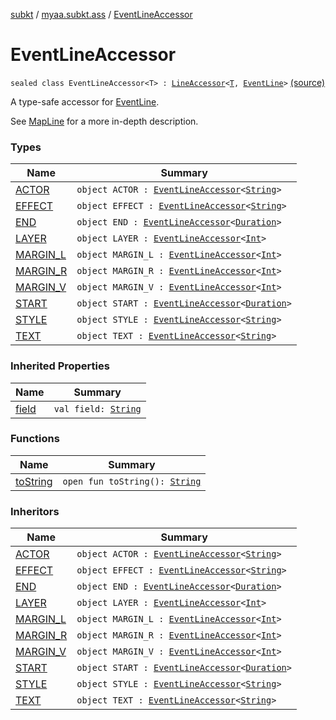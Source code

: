 [subkt](../../index.md) / [myaa.subkt.ass](../index.md) / [EventLineAccessor](./index.md)

# EventLineAccessor

`sealed class EventLineAccessor<T> : `[`LineAccessor`](../-line-accessor/index.md)`<`[`T`](index.md#T)`, `[`EventLine`](../-event-line/index.md)`>` [(source)](https://github.com/Myaamori/SubKt/blob/0.1.13/src/main/kotlin/myaa/subkt/ass/parser.kt#L432)

A type-safe accessor for [EventLine](../-event-line/index.md).

See [MapLine](../-map-line/index.md) for a more in-depth description.

### Types

| Name | Summary |
|---|---|
| [ACTOR](-a-c-t-o-r.md) | `object ACTOR : `[`EventLineAccessor`](./index.md)`<`[`String`](https://kotlinlang.org/api/latest/jvm/stdlib/kotlin/-string/index.html)`>` |
| [EFFECT](-e-f-f-e-c-t.md) | `object EFFECT : `[`EventLineAccessor`](./index.md)`<`[`String`](https://kotlinlang.org/api/latest/jvm/stdlib/kotlin/-string/index.html)`>` |
| [END](-e-n-d.md) | `object END : `[`EventLineAccessor`](./index.md)`<`[`Duration`](https://docs.oracle.com/javase/9/docs/api/java/time/Duration.html)`>` |
| [LAYER](-l-a-y-e-r.md) | `object LAYER : `[`EventLineAccessor`](./index.md)`<`[`Int`](https://kotlinlang.org/api/latest/jvm/stdlib/kotlin/-int/index.html)`>` |
| [MARGIN_L](-m-a-r-g-i-n_-l.md) | `object MARGIN_L : `[`EventLineAccessor`](./index.md)`<`[`Int`](https://kotlinlang.org/api/latest/jvm/stdlib/kotlin/-int/index.html)`>` |
| [MARGIN_R](-m-a-r-g-i-n_-r.md) | `object MARGIN_R : `[`EventLineAccessor`](./index.md)`<`[`Int`](https://kotlinlang.org/api/latest/jvm/stdlib/kotlin/-int/index.html)`>` |
| [MARGIN_V](-m-a-r-g-i-n_-v.md) | `object MARGIN_V : `[`EventLineAccessor`](./index.md)`<`[`Int`](https://kotlinlang.org/api/latest/jvm/stdlib/kotlin/-int/index.html)`>` |
| [START](-s-t-a-r-t.md) | `object START : `[`EventLineAccessor`](./index.md)`<`[`Duration`](https://docs.oracle.com/javase/9/docs/api/java/time/Duration.html)`>` |
| [STYLE](-s-t-y-l-e.md) | `object STYLE : `[`EventLineAccessor`](./index.md)`<`[`String`](https://kotlinlang.org/api/latest/jvm/stdlib/kotlin/-string/index.html)`>` |
| [TEXT](-t-e-x-t.md) | `object TEXT : `[`EventLineAccessor`](./index.md)`<`[`String`](https://kotlinlang.org/api/latest/jvm/stdlib/kotlin/-string/index.html)`>` |

### Inherited Properties

| Name | Summary |
|---|---|
| [field](../-line-accessor/field.md) | `val field: `[`String`](https://kotlinlang.org/api/latest/jvm/stdlib/kotlin/-string/index.html) |

### Functions

| Name | Summary |
|---|---|
| [toString](to-string.md) | `open fun toString(): `[`String`](https://kotlinlang.org/api/latest/jvm/stdlib/kotlin/-string/index.html) |

### Inheritors

| Name | Summary |
|---|---|
| [ACTOR](-a-c-t-o-r.md) | `object ACTOR : `[`EventLineAccessor`](./index.md)`<`[`String`](https://kotlinlang.org/api/latest/jvm/stdlib/kotlin/-string/index.html)`>` |
| [EFFECT](-e-f-f-e-c-t.md) | `object EFFECT : `[`EventLineAccessor`](./index.md)`<`[`String`](https://kotlinlang.org/api/latest/jvm/stdlib/kotlin/-string/index.html)`>` |
| [END](-e-n-d.md) | `object END : `[`EventLineAccessor`](./index.md)`<`[`Duration`](https://docs.oracle.com/javase/9/docs/api/java/time/Duration.html)`>` |
| [LAYER](-l-a-y-e-r.md) | `object LAYER : `[`EventLineAccessor`](./index.md)`<`[`Int`](https://kotlinlang.org/api/latest/jvm/stdlib/kotlin/-int/index.html)`>` |
| [MARGIN_L](-m-a-r-g-i-n_-l.md) | `object MARGIN_L : `[`EventLineAccessor`](./index.md)`<`[`Int`](https://kotlinlang.org/api/latest/jvm/stdlib/kotlin/-int/index.html)`>` |
| [MARGIN_R](-m-a-r-g-i-n_-r.md) | `object MARGIN_R : `[`EventLineAccessor`](./index.md)`<`[`Int`](https://kotlinlang.org/api/latest/jvm/stdlib/kotlin/-int/index.html)`>` |
| [MARGIN_V](-m-a-r-g-i-n_-v.md) | `object MARGIN_V : `[`EventLineAccessor`](./index.md)`<`[`Int`](https://kotlinlang.org/api/latest/jvm/stdlib/kotlin/-int/index.html)`>` |
| [START](-s-t-a-r-t.md) | `object START : `[`EventLineAccessor`](./index.md)`<`[`Duration`](https://docs.oracle.com/javase/9/docs/api/java/time/Duration.html)`>` |
| [STYLE](-s-t-y-l-e.md) | `object STYLE : `[`EventLineAccessor`](./index.md)`<`[`String`](https://kotlinlang.org/api/latest/jvm/stdlib/kotlin/-string/index.html)`>` |
| [TEXT](-t-e-x-t.md) | `object TEXT : `[`EventLineAccessor`](./index.md)`<`[`String`](https://kotlinlang.org/api/latest/jvm/stdlib/kotlin/-string/index.html)`>` |
